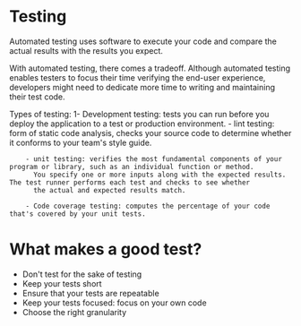 # Testing

Automated testing uses software to execute your code and compare the actual results with the results you expect.

With automated testing, there comes a tradeoff. Although automated testing enables testers to focus their time
verifying the end-user experience, developers might need to dedicate more time to writing and maintaining their test code.

Types of testing:
1- Development testing: tests you can run before you deploy the application to a test or production environment.
        - lint testing: form of static code analysis, checks your source code to determine whether it conforms to your team's style guide.

        - unit testing: verifies the most fundamental components of your program or library, such as an individual function or method.
          You specify one or more inputs along with the expected results. The test runner performs each test and checks to see whether
          the actual and expected results match.

        - Code coverage testing: computes the percentage of your code that's covered by your unit tests.

# What makes a good test?

- Don't test for the sake of testing
- Keep your tests short
- Ensure that your tests are repeatable
- Keep your tests focused: focus on your own code
- Choose the right granularity